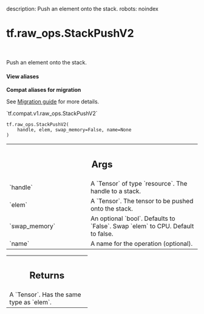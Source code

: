 description: Push an element onto the stack.
robots: noindex

# tf.raw_ops.StackPushV2

<!-- Insert buttons and diff -->

<table class="tfo-notebook-buttons tfo-api nocontent" align="left">

</table>



Push an element onto the stack.


<section class="expandable">
  <h4 class="showalways">View aliases</h4>
  <p>
<b>Compat aliases for migration</b>
<p>See
<a href="https://www.tensorflow.org/guide/migrate">Migration guide</a> for
more details.</p>
<p>`tf.compat.v1.raw_ops.StackPushV2`</p>
</p>
</section>

<pre class="devsite-click-to-copy prettyprint lang-py tfo-signature-link">
<code>tf.raw_ops.StackPushV2(
    handle, elem, swap_memory=False, name=None
)
</code></pre>



<!-- Placeholder for "Used in" -->


<!-- Tabular view -->
 <table class="responsive fixed orange">
<colgroup><col width="214px"><col></colgroup>
<tr><th colspan="2"><h2 class="add-link">Args</h2></th></tr>

<tr>
<td>
`handle`<a id="handle"></a>
</td>
<td>
A `Tensor` of type `resource`. The handle to a stack.
</td>
</tr><tr>
<td>
`elem`<a id="elem"></a>
</td>
<td>
A `Tensor`. The tensor to be pushed onto the stack.
</td>
</tr><tr>
<td>
`swap_memory`<a id="swap_memory"></a>
</td>
<td>
An optional `bool`. Defaults to `False`.
Swap `elem` to CPU. Default to false.
</td>
</tr><tr>
<td>
`name`<a id="name"></a>
</td>
<td>
A name for the operation (optional).
</td>
</tr>
</table>



<!-- Tabular view -->
 <table class="responsive fixed orange">
<colgroup><col width="214px"><col></colgroup>
<tr><th colspan="2"><h2 class="add-link">Returns</h2></th></tr>
<tr class="alt">
<td colspan="2">
A `Tensor`. Has the same type as `elem`.
</td>
</tr>

</table>

